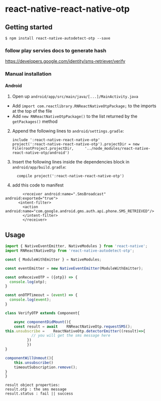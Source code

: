 
# react-native-react-native-otp

## Getting started

`$ npm install react-native-autodetect-otp --save`

###  follow play servies docs to generate hash
 https://developers.google.com/identity/sms-retriever/verify
### Manual installation


#### Android

1. Open up `android/app/src/main/java/[...]/MainActivity.java`
  - Add `import com.reactlibrary.RNReactNativeOtpPackage;` to the imports at the top of the file
  - Add `new RNReactNativeOtpPackage()` to the list returned by the `getPackages()` method
2. Append the following lines to `android/settings.gradle`:
  	```
  	include ':react-native-react-native-otp'
  	project(':react-native-react-native-otp').projectDir = new File(rootProject.projectDir, 	'../node_modules/react-native-react-native-otp/android')
  	```
3. Insert the following lines inside the dependencies block in `android/app/build.gradle`:
  	```
      compile project(':react-native-react-native-otp')
  	```
4. add this code to manifest		
```
		<receiver android:name=".SmsBroadcast" android:exported="true">
  	  <intent-filter>
        <action android:name="com.google.android.gms.auth.api.phone.SMS_RETRIEVED"/>
    	</intent-filter>
		</receiver>
```

## Usage
```javascript
import { NativeEventEmitter, NativeModules } from 'react-native';
import RNReactNativeOtp from 'react-native-autodetect-otp';

const { ModuleWithEmitter } = NativeModules;

const eventEmitter = new NativeEventEmitter(ModuleWithEmitter);

const onReceiveOTP = ({otp}) => {
  console.log(otp);
}

const onOTPTimeout = (event) => {
  console.log(event);
}

class VerifyOTP extends Component{

	async componentDidMount(){
	const result = await 	RNReactNativeOtp.requestSMS();
this.unsubscribe =    ReactNativeOtp.detectorEmitter((result)=>{
            // you will get the sms message here
          })    
          })
}

componentWillUnmout(){
	this.unsubscribe()
	timeoutSubscription.remove();
}
}


```
  
  ```
  result object properties:
  result.otp : the sms message
  result.status : fail || success
  ```




